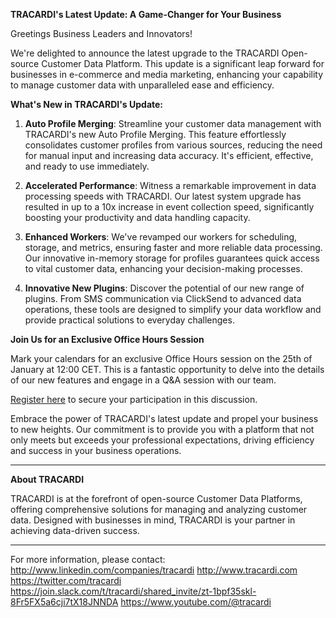 **TRACARDI's Latest Update: A Game-Changer for Your Business**

Greetings Business Leaders and Innovators!

We're delighted to announce the latest upgrade to the TRACARDI Open-source Customer Data Platform. This update is a
significant leap forward for businesses in e-commerce and media marketing, enhancing your capability to manage customer
data with unparalleled ease and efficiency.

**What's New in TRACARDI's Update:**

1. **Auto Profile Merging**: Streamline your customer data management with TRACARDI's new Auto Profile Merging. This
   feature effortlessly consolidates customer profiles from various sources, reducing the need for manual input and
   increasing data accuracy. It's efficient, effective, and ready to use immediately. 

2. **Accelerated Performance**: Witness a remarkable improvement in data processing speeds with TRACARDI. Our latest
   system upgrade has resulted in up to a 10x increase in event collection speed, significantly boosting your
   productivity and data handling capacity.

3. **Enhanced Workers**: We've revamped our workers for scheduling, storage, and metrics, ensuring faster and more
   reliable data processing. Our innovative in-memory storage for profiles guarantees quick access to vital customer
   data, enhancing your decision-making processes.

4. **Innovative New Plugins**: Discover the potential of our new range of plugins. From SMS communication via ClickSend
   to advanced data operations, these tools are designed to simplify your data workflow and provide practical solutions
   to everyday challenges.

**Join Us for an Exclusive Office Hours Session**

Mark your calendars for an exclusive Office Hours session on the 25th of January at 12:00 CET. This is a fantastic
opportunity to delve into the details of our new features and engage in a Q&A session with our team.

[Register here](#) to secure your participation in this discussion.

Embrace the power of TRACARDI's latest update and propel your business to new heights. Our commitment is to provide you
with a platform that not only meets but exceeds your professional expectations, driving efficiency and success in your
business operations.

---

**About TRACARDI**

TRACARDI is at the forefront of open-source Customer Data Platforms, offering comprehensive solutions for managing and
analyzing customer data. Designed with businesses in mind, TRACARDI is your partner in achieving data-driven success.

---

For more information, please contact:
http://www.linkedin.com/companies/tracardi
http://www.tracardi.com
https://twitter.com/tracardi
https://join.slack.com/t/tracardi/shared_invite/zt-1bpf35skl-8Fr5FX5a6cji7tX18JNNDA
https://www.youtube.com/@tracardi